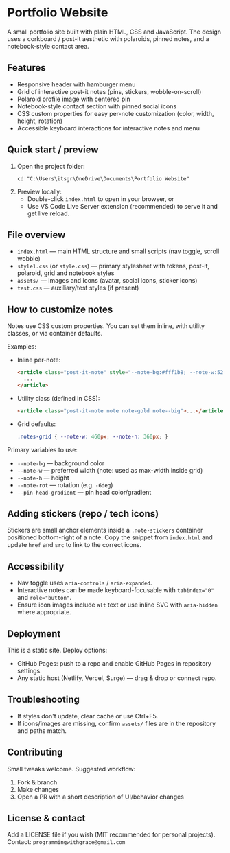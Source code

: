 # Portfolio Website

A small portfolio site built with plain HTML, CSS and JavaScript. The design uses a corkboard / post-it aesthetic with polaroids, pinned notes, and a notebook-style contact area.

## Features
- Responsive header with hamburger menu
- Grid of interactive post-it notes (pins, stickers, wobble-on-scroll)
- Polaroid profile image with centered pin
- Notebook-style contact section with pinned social icons
- CSS custom properties for easy per-note customization (color, width, height, rotation)
- Accessible keyboard interactions for interactive notes and menu

## Quick start / preview
1. Open the project folder:
   ```
   cd "C:\Users\itsgr\OneDrive\Documents\Portfolio Website"
   ```
2. Preview locally:
   - Double-click `index.html` to open in your browser, or
   - Use VS Code Live Server extension (recommended) to serve it and get live reload.

## File overview
- `index.html` — main HTML structure and small scripts (nav toggle, scroll wobble)
- `style1.css` (or `style.css`) — primary stylesheet with tokens, post-it, polaroid, grid and notebook styles
- `assets/` — images and icons (avatar, social icons, sticker icons)
- `test.css` — auxiliary/test styles (if present)

## How to customize notes
Notes use CSS custom properties. You can set them inline, with utility classes, or via container defaults.

Examples:
- Inline per-note:
  ```html
  <article class="post-it-note" style="--note-bg:#fff1b8; --note-w:520px; --note-h:420px; --note-rot:-6deg;">
    ...
  </article>
  ```
- Utility class (defined in CSS):
  ```html
  <article class="post-it-note note note-gold note--big">...</article>
  ```
- Grid defaults:
  ```css
  .notes-grid { --note-w: 460px; --note-h: 360px; }
  ```

Primary variables to use:
- `--note-bg` — background color
- `--note-w` — preferred width (note: used as max-width inside grid)
- `--note-h` — height
- `--note-rot` — rotation (e.g. `-6deg`)
- `--pin-head-gradient` — pin head color/gradient

## Adding stickers (repo / tech icons)
Stickers are small anchor elements inside a `.note-stickers` container positioned bottom-right of a note. Copy the snippet from `index.html` and update `href` and `src` to link to the correct icons.

## Accessibility
- Nav toggle uses `aria-controls` / `aria-expanded`.
- Interactive notes can be made keyboard-focusable with `tabindex="0"` and `role="button"`.
- Ensure icon images include `alt` text or use inline SVG with `aria-hidden` where appropriate.

## Deployment
This is a static site. Deploy options:
- GitHub Pages: push to a repo and enable GitHub Pages in repository settings.
- Any static host (Netlify, Vercel, Surge) — drag & drop or connect repo.

## Troubleshooting
- If styles don't update, clear cache or use Ctrl+F5.
- If icons/images are missing, confirm `assets/` files are in the repository and paths match.

## Contributing
Small tweaks welcome. Suggested workflow:
1. Fork & branch
2. Make changes
3. Open a PR with a short description of UI/behavior changes

## License & contact
Add a LICENSE file if you wish (MIT recommended for personal projects).  
Contact: `programmingwithgrace@gmail.com`
